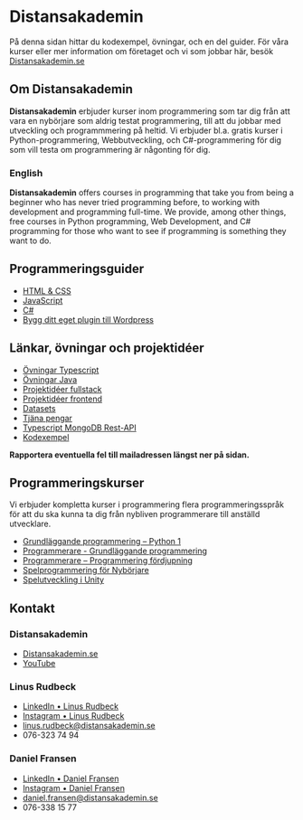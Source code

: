 # Distansakademin

På denna sidan hittar du kodexempel, övningar, och en del guider. För våra kurser eller mer information om företaget och vi som jobbar här, besök <a href="https://distansakademin.se/">Distansakademin.se</a>


## Om Distansakademin

**Distansakademin** erbjuder kurser inom programmering som tar dig från att vara en nybörjare som aldrig testat programmering, till att du jobbar med utveckling och programmmering på heltid. Vi erbjuder bl.a. gratis kurser i Python-programmering, Webbutveckling, och C#-programmering för dig som vill testa om programmering är någonting för dig.

### English

**Distansakademin** offers courses in programming that take you from being a beginner who has never tried programming before, to working with development and programming full-time. We provide, among other things, free courses in Python programming, Web Development, and C# programming for those who want to see if programming is something they want to do.

## Programmeringsguider

- [HTML & CSS](./html-css/1-intro.md)
- [JavaScript](./javascript/1-intro.md)
- [C#](./c-sharp/1-intro.md)
- [Bygg ditt eget plugin till Wordpress](./wordpress/bygg-plugin.md)

## Länkar, övningar och projektidéer

- [Övningar Typescript](./ovningar/typescript.md)
- [Övningar Java](./ovningar/java.md)
- [Projektidéer fullstack](./artiklar/fullstack-projekt.md)
- [Projektidéer frontend](./artiklar/frontend-js-projekt.md)
- [Datasets](./artiklar/datasets.md)
- [Tjäna pengar](./artiklar/tjana-pengar.md)
- [Typescript MongoDB Rest-API](./artiklar/typescript-mongodb-rest-api.md)
- [Kodexempel](./kodexempel/index.md)


**Rapportera eventuella fel till mailadressen längst ner på sidan.**

## Programmeringskurser

Vi erbjuder kompletta kurser i programmering flera programmeringsspråk för att du ska kunna ta dig från nybliven programmerare till anställd utvecklare.

- [Grundläggande programmering – Python 1](https://www.utbildning.se/kurser/distansakademin-i-sverige/grundlaggande-programmering-python-1-1832613)
- [Programmerare - Grundläggande programmering](https://www.utbildning.se/kurser/distansakademin-i-sverige/programmerare-grundlaggande-programmering-1559843)
- [Programmerare – Programmering fördjupning](https://www.utbildning.se/kurser/distansakademin-i-sverige/programmerare-programmering-fordjupning-1709441)
- [Spelprogrammering för Nybörjare](https://www.utbildning.se/kurser/distansakademin-i-sverige/spelprogrammering-for-nyborjare-1747735)
- [Spelutveckling i Unity](https://www.utbildning.se/kurser/distansakademin-i-sverige/spelutveckling-i-unity-1809849)

<!-- 
- [Git](./git/1-intro.md)
- [CSS](./css/1-intro.md)
- [React](./react/1-intro.md)
- [Vue](./vue/1-intro.md)
-->

## Kontakt

### Distansakademin
- <a href="https://distansakademin.se/"  target="_blank">Distansakademin.se</a>
- <a href="https://www.youtube.com/c/Distansakademin"  target="_blank">YouTube</a>

### Linus Rudbeck
- <a href="https://www.linkedin.com/in/liru/"  target="_blank">LinkedIn • Linus Rudbeck</a>
- <a href="https://www.instagram.com/linus_rudbeck/"  target="_blank">Instagram • Linus Rudbeck</a>
- [linus.rudbeck@distansakademin.se](mailto:linus.rudbeck@distansakademin.se)
- 076-323 74 94

### Daniel Fransen
- <a href="https://www.linkedin.com/in/danielfransen//"  target="_blank">LinkedIn • Daniel Fransen</a>
- <a href="https://www.instagram.com/fransend/"  target="_blank">Instagram • Daniel Fransen</a>
- [daniel.fransen@distansakademin.se](mailto:daniel.fransen@distansakademin.se)
- 076-338 15 77
